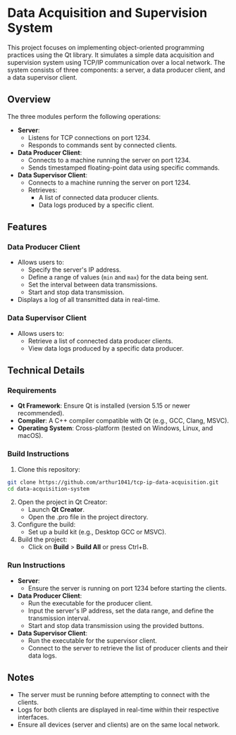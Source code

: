 # Data Acquisition and Supervision System
This project focuses on implementing object-oriented programming practices using the Qt library. It simulates a simple data acquisition and supervision system using TCP/IP communication over a local network. The system consists of three components: a server, a data producer client, and a data supervisor client.

## Overview
The three modules perform the following operations:

- **Server**:
   - Listens for TCP connections on port 1234.
   - Responds to commands sent by connected clients.
- **Data Producer Client**:
   - Connects to a machine running the server on port 1234.
   - Sends timestamped floating-point data using specific commands.
- **Data Supervisor Client**:
   - Connects to a machine running the server on port 1234.
   - Retrieves:
        - A list of connected data producer clients.
        - Data logs produced by a specific client.


## Features
### Data Producer Client
- Allows users to:
   - Specify the server's IP address.
   - Define a range of values (`min` and `max`) for the data being sent.
   - Set the interval between data transmissions.
   - Start and stop data transmission.
- Displays a log of all transmitted data in real-time.
### Data Supervisor Client
- Allows users to:
   - Retrieve a list of connected data producer clients.
   - View data logs produced by a specific data producer.
## Technical Details
### Requirements
- **Qt Framework**: Ensure Qt is installed (version 5.15 or newer recommended).
- **Compiler**: A C++ compiler compatible with Qt (e.g., GCC, Clang, MSVC).
- **Operating System**: Cross-platform (tested on Windows, Linux, and macOS).
### Build Instructions
1. Clone this repository:

```bash
git clone https://github.com/arthur1041/tcp-ip-data-acquisition.git
cd data-acquisition-system
```

2. Open the project in Qt Creator:
   - Launch **Qt Creator**.
   - Open the .pro file in the project directory.
3. Configure the build:
   - Set up a build kit (e.g., Desktop GCC or MSVC).
4. Build the project:
   - Click on **Build** > **Build All** or press Ctrl+B.

### Run Instructions
- **Server**:
   - Ensure the server is running on port 1234 before starting the clients.
- **Data Producer Client**:
   - Run the executable for the producer client.
   - Input the server's IP address, set the data range, and define the transmission interval.
   - Start and stop data transmission using the provided buttons.
- **Data Supervisor Client**:
   - Run the executable for the supervisor client.
   - Connect to the server to retrieve the list of producer clients and their data logs.

## Notes
- The server must be running before attempting to connect with the clients.
- Logs for both clients are displayed in real-time within their respective interfaces.
- Ensure all devices (server and clients) are on the same local network.
